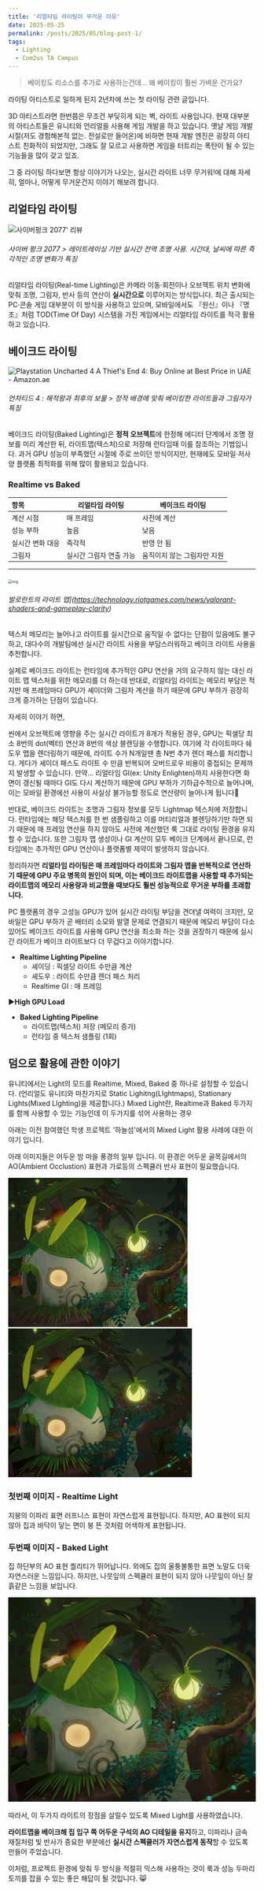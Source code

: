 ```yaml
---
title: '리얼타임 라이팅이 무거운 이유'
date: 2025-05-25
permalink: /posts/2025/05/blog-post-1/
tags:
  - Lighting	
  - Com2us TA Campus
---
```



> 베이킹도 리소스를 추가로 사용하는건데... 왜 베이킹이 훨씬 가벼운 건가요?



라이팅 아티스트로 일하게 된지 2년차에 쓰는 첫 라이팅 관련 글입니다.

3D 아티스트라면 한번쯤은 무조건 부딪히게 되는 벽, 라이트 사용입니다. 현재 대부분의 아티스트들은 유니티와 언리얼을 사용해 게임 개발을 하고 있습니다. 옛날 게임 개발 시절(저도 경험해본적 없는. 전설로만 들어온)에 비하면 현재 개발 엔진은 굉장히 아티스트 친화적이 되었지만, 그래도 잘 모르고 사용하면 게임을 터트리는 폭탄이 될 수 있는 기능들을 많이 갖고 있죠.

그 중 라이팅 하다보면 항상 이야기가 나오는, 실시간 라이트 너무 무거워!에 대해 자세히, 얼마나, 어떻게 무거운건지 이야기 해보려 합니다. 









## 리얼타임 라이팅

![사이버펑크 2077' 리뷰](https://sm.ign.com/t/ign_kr/screenshot/default/daepyoimiji_h87s.1024.jpg)

###### 사이버 펑크 2077 > 레이트레이싱 기반 실시간 전역 조명 사용. 시간대, 날씨에 따른 즉각적인 조명 변화가 특징

리얼타임 라이팅(Real-time Lighting)은 카메라 이동·회전이나 오브젝트 위치 변화에 맞춰 조명, 그림자, 반사 등의 연산이 **실시간으로** 이루어지는 방식입니다. 최근 출시되는 PC·콘솔 게임 대부분이 이 방식을 사용하고 있으며, 모바일에서도 『원신』이나 『명조』처럼 TOD(Time Of Day) 시스템을 가진 게임에서는 리얼타임 라이트를 적극 활용하고 있습니다.





## 베이크드 라이팅

![Playstation Uncharted 4 A Thief's End 4: Buy Online at Best Price in UAE -  Amazon.ae](https://m.media-amazon.com/images/I/81bfqpxX3oL.jpg)

###### 언차티드 4 : 해적왕과 최후의 보물 > 정적 배경에 맞춰 베이킹한 라이트들과 그림자가 특징

베이크드 라이팅(Baked Lighting)은 **정적 오브젝트**에 한정해 에디터 단계에서 조명 정보를 미리 계산한 뒤, 라이트맵(텍스처)으로 저장해 런타임때 이를 참조하는 기법입니다. 과거 GPU 성능이 부족했던 시절에 주로 쓰이던 방식이지만, 현재에도 모바일·저사양 플랫폼 최적화를 위해 많이 활용되고 있습니다.



### Realtime vs Baked

| 항목             | 리얼타임 라이팅         | 베이크드 라이팅             |
| :--------------- | ----------------------- | --------------------------- |
| 계산 시점        | 매 프레임               | 사전에 계산                 |
| 성능 부하        | 높음                    | 낮음                        |
| 실시간 변화 대응 | 즉각적                  | 반영 안 됨                  |
| 그림자           | 실시간 그림자 연출 가능 | 움직이지 않는 그림자만 지원 |



---





<img src="https://technology.riotgames.com/sites/default/files/shaders26.png" alt="img" style="zoom: 50%;" />



###### 발로란트의 라이트 맵\](https://technology.riotgames.com/news/valorant-shaders-and-gameplay-clarity)

텍스처 메모리는 늘어나고 라이트를 실시간으로 움직일 수 없다는 단점이 있음에도 불구하고, 대다수의 개발팀에선 실시간 라이트 사용을 부담스러워하고 베이크 라이트 사용을 추천합니다.

실제로 베이크드 라이트는 런타임에 추가적인 GPU 연산을 거의 요구하지 않는 대신 라이트 맵 텍스처를 위한 메모리를 더 하는데 반대로, 리얼타임 라이트는 메모리 부담은 적지만 매 프레임마다 GPU가 셰이더와 그림자 계산을 하기 때문에 GPU 부하가 굉장히 크게 증가하는 단점이 있습니다. 







자세히 이야기 하면,

씬에서 오브젝트에 영향을 주는 실시간 라이트가 8개가 적용된 경우, GPU는 픽셀당 최소 8번의 dot(벡터) 연산과 8번의 색상 블렌딩을 수행합니다. 여기에 각 라이트마다 쉐도우 맵을 렌더링하기 때문에, 라이트 수가 N개일땐 총 N번 추가 렌더 패스를 처리합니다. 게다가 셰이더 패스도 라이트 수 만큼 반복되어 오버드로우 비용이 중첩되는 문제까지 발생할 수 있습니다. 만약... 리얼타임 GI(ex: Unity Enlighten)까지 사용한다면 화면이 갱신될 때마다 GI도 다시 계산하기 때문에 GPU 부하가 기하급수적으로 늘어나며, 이는 모바일 환경에선 사용이 사실상 불가능할 정도로 연산량이 늘어나게 됩니다🤯

반대로, 베이크드 라이트는 조명과 그림자 정보를 모두 Lightmap 텍스처에 저장합니다. 런타임에는 해당 텍스처를 한 번 샘플링하고 이를 머티리얼과 블렌딩하기만 하면 되기 때문에 매 프레임 연산을 하지 않아도 사전에 계산했던 룩 그대로 라이팅 환경을 유지할 수 있습니다. 또한 그림자 맵 생성이나 GI 계산이 모두 베이크 단계에서 끝나므로, 런타임에는 추가적인 GPU 연산이나 플랫폼별 제약이 발생하지 않습니다.

정리하자면 **리얼타임 라이팅은 매 프레임마다 라이트와 그림자 맵을 반복적으로 연산하기 때문에 GPU 주요 병목의 원인이 되며, 이는 베이크드 라이트맵을 사용할 때 추가되는 라이트맵의 메모리 사용량과 비교했을 때보다도 훨씬 성능적으로 무거운 부하를 초래합니다.**



PC 플랫폼의 경우 고성능 GPU가 있어 실시간 라이팅 부담을 견뎌낼 여력이 크지만, 모바일은 GPU 부하가 곧 배터리 소모와 발열 문제로 연결되기 때문에 메모리 부담이 다소 있어도 베이크드 라이트를 사용해 GPU 연산을 최소화 하는 것을 권장하기 때문에 실시간 라이트가 베이크 라이트보다 더 무겁다고 이야기합니다.







- **Realtime Lighting Pipeline**
  - 셰이딩 : 픽셀당 라이트 수만큼 계산
  - 셰도우 : 라이트 수만큼 렌더 패스 처리
  - Realtime GI : 매 프레임

▶**High GPU Load**

- **Baked Lighting Pipeline**
  - 라이트맵(텍스처) 저장 (메모리 증가)
  - 런타임 중 텍스처 샘플링 (1회)











## 덤으로 활용에 관한 이야기

유니티에서는 Light의 모드를 Realtime, Mixed, Baked 중 하나로 설정할 수 있습니다. (언리얼도 유니티와 마찬가지로 Static Lighitng(LIghtmaps), Stationary Lights(Mixed LIghting)을 제공합니다.) Mixed Light란, Realtime과 Baked 두가지를 함께 사용할 수 있는 기능인데 이 두가지를 섞어 사용하는 경우



아래는 이전 참여했던 학생 프로젝트 '하늘섬'에서의 Mixed Light 활용 사례에 대한 이야기 입니다. 

아래 이미지들은 어두운 밤 마을 풍경의 일부 입니다. 이 환경은 어두운 골목길에서의 AO(Ambient Occlustion) 표현과 가로등의 스펙큘러 반사 표현이 필요했습니다.

<img src="./../assets/images/2025-05-25-%EB%A6%AC%EC%96%BC%ED%83%80%EC%9E%84%20%EB%9D%BC%EC%9D%B4%ED%8C%85%EC%9D%B4%20%EB%AC%B4%EA%B1%B0%EC%9A%B4%20%EC%9D%B4%EC%9C%A0/image-20250526204009515.png" alt="image-20250526204009515" style="zoom:50%;" /><img src="./../assets/images/2025-05-25-%EB%A6%AC%EC%96%BC%ED%83%80%EC%9E%84%20%EB%9D%BC%EC%9D%B4%ED%8C%85%EC%9D%B4%20%EB%AC%B4%EA%B1%B0%EC%9A%B4%20%EC%9D%B4%EC%9C%A0/image-20250526204014101.png" alt="image-20250526204014101" style="zoom:50%;" />

### 첫번째 이미지 - Realtime Light

지붕의 이파리 표면 러프니스 표현이 자연스럽게 표현됩니다.
하지만, AO 표현이 되지 않아 집과 바닥이 닿는 면이 붕 뜬 것처럼 어색하게 표현됩니다.



### **두번째 이미지 - Baked Light**

집 하단부의 AO 표현 퀄리티가 뛰어납니다. 외에도 집의 울퉁불퉁한 표면 노말도 더욱 자연스러운 느낌입니다. 
하지만, 나뭇잎의 스펙큘러 표현이 되지 않아 나뭇잎이 아닌 찰흙같은 느낌을 보입니다.

<img src="./../assets/images/2025-05-25-%EB%A6%AC%EC%96%BC%ED%83%80%EC%9E%84%20%EB%9D%BC%EC%9D%B4%ED%8C%85%EC%9D%B4%20%EB%AC%B4%EA%B1%B0%EC%9A%B4%20%EC%9D%B4%EC%9C%A0/image-20250526204408542.png" alt="image-20250526204408542" style="zoom:150%;" />

따라서, 이 두가지 라이트의 장점을 살릴수 있도록 Mixed Light를 사용하였습니다. 

**라이트맵을 베이크해 집 입구 쪽 어두운 구석의 AO 디테일을 유지**하고, 이파리나 금속 재질처럼 빛 반사가 중요한 부분에선 **실시간 스펙큘러가 자연스럽게 동작**할 수 있도록 만들어 주었습니다. 

이처럼, 프로젝트 환경에 맞춰 두 방식을 적절히 믹스해 사용하는 것이 룩과 성능 두마리 토끼를 잡을 수 있는 좋은 해답이 될 것입니다. 😸

